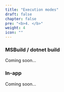 ```yaml
---
title: "Execution modes"
draft: false
chapter: false
pre: "<b>4. </b>"
weight: 4
icon: ""
---
```


### MSBuild / dotnet build

Coming soon...

### In-app

Coming soon...
